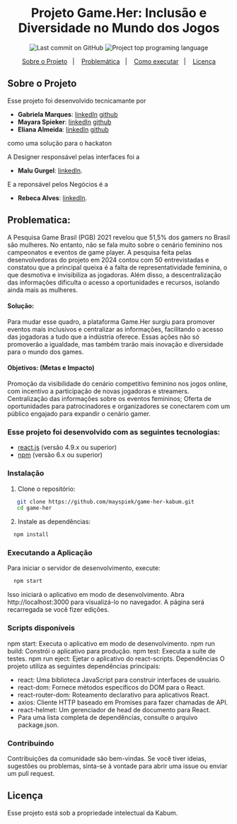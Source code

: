 <h1 align="center" >
    Projeto Game.Her: Inclusão e Diversidade no Mundo dos Jogos
</h1>

<p align="center">
<img alt="Last commit on GitHub" src="https://img.shields.io/github/last-commit/gabrielamarqs/hackaton_kabum_api?color=E02041">
<img alt="Project top programing language" src="https://img.shields.io/github/languages/top/mayspiek/game-her-kabum?color=E02041">
</p>

<p align="center" >
  <a href="#sobre-o-projeto" >Sobre o Projeto</a>&nbsp;&nbsp;&nbsp;|&nbsp;&nbsp;&nbsp;
  <a href="#problematica" >Problemática</a>&nbsp;&nbsp;&nbsp;|&nbsp;&nbsp;&nbsp;
  <a href="#como-executar" >Como executar</a>&nbsp;&nbsp;&nbsp;|&nbsp;&nbsp;&nbsp;
  <a href="#licença" >Licença</a>
</p>

## Sobre o Projeto 
Esse projeto foi desenvolvido tecnicamante por 
- **Gabriela Marques**: [linkedIn](https://www.linkedin.com/in/gabriela-marques-dos-santos-899092161/) [github](https://github.com/gabrielamarqs)
-  **Mayara Spieker**: [linkedIn](https://www.linkedin.com/in/mayara-spieker/) [github](https://github.com/mayspiek)
- **Eliana Almeida**: [linkedIn](https://www.linkedin.com/in/elianaalmeida/) [github](https://github.com/Eliana100)

como uma solução para o hackaton

A Designer responsável pelas interfaces foi a 
- **Malu Gurgel**: [linkedIn](https://www.linkedin.com/in/malu-gurgel-66456a265).
  
E a reponsável pelos Negócios é a
- **Rebeca Alves**: [linkedIn](https://www.linkedin.com/in/rebeca-060990195/).

## Problematica:
A Pesquisa Game Brasil (PGB) 2021 revelou que 51,5% dos gamers no Brasil são mulheres. No entanto, não se fala muito sobre o cenário feminino nos campeonatos e eventos de game player. A pesquisa feita pelas desenvolvedoras do projeto em 2024 contou com 50 entrevistadas e constatou que a principal queixa é a falta de representatividade feminina, o que desmotiva e invisibiliza as jogadoras. Além disso, a descentralização das informações dificulta o acesso a oportunidades e recursos, isolando ainda mais as mulheres.
#### Solução:
Para mudar esse quadro, a plataforma Game.Her surgiu para promover eventos mais inclusivos e centralizar as informações, facilitando o acesso das jogadoras a tudo que a indústria oferece. Essas ações não só promoverão a igualdade, mas também trarão mais inovação e diversidade para o mundo dos games.
#### Objetivos: (Metas e Impacto)
Promoção da visibilidade do cenário competitivo feminino nos jogos online, com incentivo a participação de novas jogadoras e streamers.
Centralização das informações sobre os eventos femininos;
Oferta de oportunidades para patrocinadores e organizadores se conectarem com um público engajado para expandir o cenário gamer.


### Esse projeto foi desenvolvido com as seguintes tecnologias:
- [react.js](https://react.dev/) (versão 4.9.x ou superior)
- [npm](https://www.npmjs.com/) (versão 6.x ou superior)

### Instalação

1. Clone o repositório:
```bash
   git clone https://github.com/mayspiek/game-her-kabum.git
   cd game-her
```

2. Instale as dependências:

```bash
  npm install
```

### Executando a Aplicação
Para iniciar o servidor de desenvolvimento, execute:

```bash
  npm start
```
Isso iniciará o aplicativo em modo de desenvolvimento. Abra http://localhost:3000 para visualizá-lo no navegador. A página será recarregada se você fizer edições.


### Scripts disponíveis

npm start: Executa o aplicativo em modo de desenvolvimento.
npm run build: Constrói o aplicativo para produção.
npm test: Executa a suíte de testes.
npm run eject: Ejetar o aplicativo do react-scripts.
Dependências
O projeto utiliza as seguintes dependências principais:

- react: Uma biblioteca JavaScript para construir interfaces de usuário.
- react-dom: Fornece métodos específicos do DOM para o React.
- react-router-dom: Roteamento declarativo para aplicativos React.
- axios: Cliente HTTP baseado em Promises para fazer chamadas de API.
- react-helmet: Um gerenciador de head de documento para React.
- Para uma lista completa de dependências, consulte o arquivo package.json.

### Contribuindo
Contribuições da comunidade são bem-vindas. Se você tiver ideias, sugestões ou problemas, sinta-se à vontade para abrir uma issue ou enviar um pull request.

## Licença
Esse projeto está sob a propriedade intelectual da Kabum.







